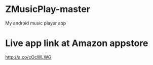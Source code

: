 # ZMusicPlay-master
My android music player app

# Live app link at Amazon appstore
http://a.co/cOcWLWG
